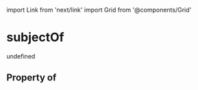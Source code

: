 import Link from 'next/link'
import Grid from '@components/Grid'

# subjectOf

undefined

## Property of



